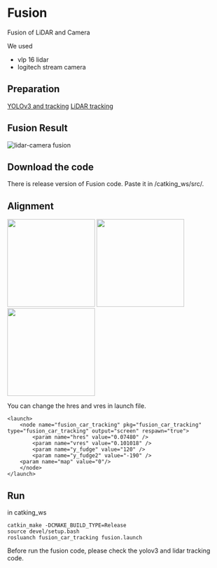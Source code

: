 # Fusion
Fusion of LiDAR and Camera 

We used
- vlp 16 lidar 
- logitech stream camera

## Preparation
[YOLOv3 and tracking](https://github.com/DGIST-ARTIV/Lidar)
[LiDAR tracking](https://github.com/DGIST-ARTIV/VISION/tree/master/%EA%B0%9D%EC%B2%B4)

## Fusion Result 
![lidar-camera fusion](https://user-images.githubusercontent.com/42258047/112603687-b03d3680-8e58-11eb-8b0b-a8c307c6f01a.gif)

## Download the code
There is release version of Fusion code.
Paste it in /catking_ws/src/.

## Alignment

<img src = "https://user-images.githubusercontent.com/42258047/112604286-4bcea700-8e59-11eb-976a-e8c7d83d2989.png" width="200px"> <img src = "https://user-images.githubusercontent.com/42258047/112604280-4a9d7a00-8e59-11eb-9646-d51eba01009e.png" width="200px"> <img src = "https://user-images.githubusercontent.com/42258047/112604283-4b361080-8e59-11eb-8ba0-ac3882bee252.png" width="200px">

You can change the hres and vres in launch file. 

```
<launch>
    <node name="fusion_car_tracking" pkg="fusion_car_tracking" type="fusion_car_tracking" output="screen" respawn="true">
        <param name="hres" value="0.07480" />
        <param name="vres" value="0.101018" />
        <param name="y_fudge" value="120" />
        <param name="y_fudge2" value="-190" />
	<param name="map" value="0"/>
    </node>
</launch>
```

## Run 
in catking_ws

```
catkin_make -DCMAKE_BUILD_TYPE=Release
source devel/setup.bash
rosluanch fusion_car_tracking fusion.launch
```

Before run the fusion code, please check the yolov3 and lidar tracking code.
